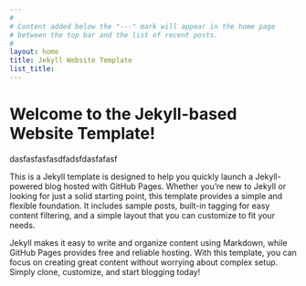 ```yaml
---
#
# Content added below the "---" mark will appear in the home page
# between the top bar and the list of recent posts.
#
layout: home
title: Jekyll Website Template
list_title: 
---
```


# Welcome to the Jekyll-based Website Template!

dasfasfasfasdfadsfdasfafasf

This is a Jekyll template is designed to help you quickly launch a Jekyll-powered blog hosted with GitHub Pages. Whether you’re new to Jekyll or looking for just a solid starting point, this template provides a simple and flexible foundation. It includes sample posts, built-in tagging for easy content filtering, and a simple layout that you can customize to fit your needs.

Jekyll makes it easy to write and organize content using Markdown, while GitHub Pages provides free and reliable hosting. With this template, you can focus on creating great content without worrying about complex setup. Simply clone, customize, and start blogging today!
